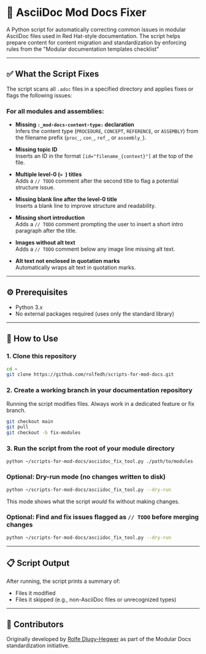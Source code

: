 # 📄 AsciiDoc Mod Docs Fixer

A Python script for automatically correcting common issues in modular AsciiDoc files used in Red Hat-style documentation. The script helps prepare content for content migration and standardization by enforcing rules from the "Modular documentation templates checklist"

---

## ✅ What the Script Fixes

The script scans all `.adoc` files in a specified directory and applies fixes or flags the following issues:

### For all modules and assemblies:

- **Missing `:_mod-docs-content-type:` declaration**  
  Infers the content type (`PROCEDURE`, `CONCEPT`, `REFERENCE`, or `ASSEMBLY`) from the filename prefix (`proc_`, `con_`, `ref_`, or `assembly_`).

- **Missing topic ID**  
  Inserts an ID in the format `[id="filename_{context}"]` at the top of the file.

- **Multiple level-0 (`= `) titles**  
  Adds a `// TODO` comment after the second title to flag a potential structure issue.

- **Missing blank line after the level-0 title**  
  Inserts a blank line to improve structure and readability.

- **Missing short introduction**  
  Adds a `// TODO` comment prompting the user to insert a short intro paragraph after the title.

- **Images without alt text**  
  Adds a `// TODO` comment below any image line missing alt text.

- **Alt text not enclosed in quotation marks**  
  Automatically wraps alt text in quotation marks.

---

## ⚙️ Prerequisites

- Python 3.x  
- No external packages required (uses only the standard library)

---

## 🚀 How to Use

### 1. Clone this repository

```bash
cd ~
git clone https://github.com/rolfedh/scripts-for-mod-docs.git
````

### 2. Create a working branch in your documentation repository

Running the script modifies files. Always work in a dedicated feature or fix branch.

```bash
git checkout main
git pull
git checkout -b fix-modules
```

### 3. Run the script from the root of your module directory

```bash
python ~/scripts-for-mod-docs/asciidoc_fix_tool.py ./path/to/modules
```

### Optional: Dry-run mode (no changes written to disk)

```bash
python ~/scripts-for-mod-docs/asciidoc_fix_tool.py --dry-run
```

This mode shows what the script *would* fix without making changes.

### Optional: Find and fix issues flagged as `// TODO` before merging changes

```bash
python ~/scripts-for-mod-docs/asciidoc_fix_tool.py --dry-run
```
---

## 📋 Script Output

After running, the script prints a summary of:

* Files it modified
* Files it skipped (e.g., non-AsciiDoc files or unrecognized types)

---

## 👥 Contributors

Originally developed by [Rolfe Dlugy-Hegwer](https://github.com/rdlugyhe) as part of the Modular Docs standardization initiative.
